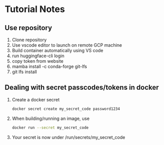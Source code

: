 # Tutorial Notes

## Use repository

1. Clone repository
2. Use vscode editor to launch on remote GCP machine
3. Build container automatically using VS code
4. run huggingface-cli login
5. copy token from website
6. mamba install -c conda-forge git-lfs
7. git lfs install

## Dealing with secret passcodes/tokens in docker

1. Create a docker secret

   ```bash
   docker secret create my_secret_code password1234 
   ```

2. When building/running an image, use

   ```bash
   docker run --secret my_secret_code
   ```

3. Your secret is now under /run/secrets/my_secret_code
